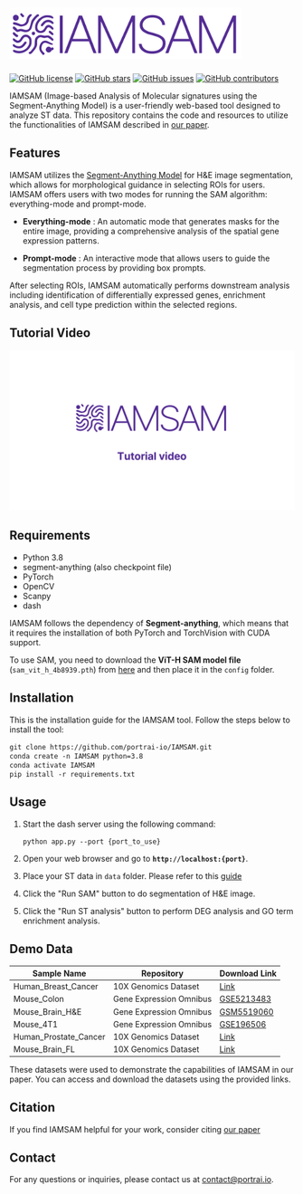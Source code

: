 # <img src="/assets/logo.png"  height="90">
 

[![GitHub license](https://img.shields.io/github/license/portrai-io/IAMSAM)](https://github.com/portrai-io/IAMSAM/blob/main/LICENSE)
[![GitHub stars](https://img.shields.io/github/stars/portrai-io/IAMSAM)](https://github.com/portrai-io/IAMSAM/stargazers)
[![GitHub issues](https://img.shields.io/github/issues/portrai-io/IAMSAM)](https://github.com/portrai-io/IAMSAM/issues)
[![GitHub contributors](https://img.shields.io/github/contributors/portrai-io/IAMSAM)](https://github.com/portrai-io/IAMSAM/graphs/contributors)

IAMSAM (Image-based Analysis of Molecular signatures using the Segment-Anything Model) is a user-friendly web-based tool designed to analyze ST data. This repository contains the code and resources to utilize the functionalities of IAMSAM described in [our paper](https://doi.org/10.1101/2023.05.25.542052).


## Features
IAMSAM utilizes the [Segment-Anything Model](https://github.com/facebookresearch/segment-anything) for H&E image segmentation, which allows for morphological guidance in selecting ROIs for users. IAMSAM offers users with two modes for running the SAM algorithm: everything-mode and prompt-mode.

- **Everything-mode** : An automatic mode that generates masks for the entire image, providing a comprehensive analysis of the spatial gene expression patterns.

- **Prompt-mode** : An interactive mode that allows users to guide the segmentation process by providing box prompts.

After selecting ROIs, IAMSAM automatically performs downstream analysis including identification of differentially expressed genes, enrichment analysis, and cell type prediction within the selected regions.

## Tutorial Video
[![Tutorial Video](/assets/title.png)](https://youtu.be/ri1OB4W210Q)



## Requirements

- Python 3.8
- segment-anything (also checkpoint file)
- PyTorch
- OpenCV
- Scanpy
- dash

IAMSAM follows the dependency of **Segment-anything**, which means that it requires the installation of both PyTorch and TorchVision with CUDA support.

To use SAM, you need to download the **ViT-H SAM model file** (`sam_vit_h_4b8939.pth`) from [here](https://github.com/facebookresearch/segment-anything#model-checkpoints) and then place it in the `config` folder.

## Installation
This is the installation guide for the IAMSAM tool. Follow the steps below to install the tool:

    git clone https://github.com/portrai-io/IAMSAM.git
    conda create -n IAMSAM python=3.8
    conda activate IAMSAM
    pip install -r requirements.txt
    


## Usage

1. Start the dash server using the following command:
    
    ```
    python app.py --port {port_to_use}
    ```
    
2. Open your web browser and go to **`http://localhost:{port}`**.
3. Place your ST data in `data` folder. Please refer to this [guide](https://github.com/portrai-io/IAMSAM/blob/main/data/rule.md)
4. Click the "Run SAM" button to do segmentation of H&E image.
5. Click the "Run ST analysis" button to perform DEG analysis and GO term enrichment analysis.

## Demo Data

| Sample Name           | Repository                | Download Link                                                                                       |
|-----------------------|---------------------------|-----------------------------------------------------------------------------------------------------|
| Human_Breast_Cancer   | 10X Genomics Dataset      | [Link](https://www.10xgenomics.com/resources/datasets/human-breast-cancer-ductal-carcinoma-in-situ-invasive-carcinoma-ffpe-1-standard-1-3-0)   |
| Mouse_Colon           | Gene Expression Omnibus   | [GSE5213483](https://www.ncbi.nlm.nih.gov/geo/query/acc.cgi?acc=GSM5213483)                         |
| Mouse_Brain_H&E       | Gene Expression Omnibus   | [GSM5519060](https://www.ncbi.nlm.nih.gov/geo/query/acc.cgi?acc=GSM5519060)                         |
| Mouse_4T1             | Gene Expression Omnibus   | [GSE196506](https://www.ncbi.nlm.nih.gov/geo/query/acc.cgi?acc=GSE196506)                           |
| Human_Prostate_Cancer | 10X Genomics Dataset      | [Link](https://www.10xgenomics.com/resources/datasets/human-prostate-cancer-adenocarcinoma-with-invasive-carcinoma-ffpe-1-standard-1-3-0) |
| Mouse_Brain_FL        | 10X Genomics Dataset      | [Link](https://www.10xgenomics.com/resources/datasets/adult-mouse-brain-section-1-coronal-stains-dapi-anti-neu-n-1-standard-1-1-0)           |

These datasets were used to demonstrate the capabilities of IAMSAM in our paper. You can access and download the datasets using the provided links.

## Citation
If you find IAMSAM helpful for your work, consider citing [our paper](https://doi.org/10.1101/2023.05.25.542052)


## Contact
For any questions or inquiries, please contact us at [contact@portrai.io](mailto:contact@portrai.io).


